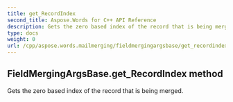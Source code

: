 ```yaml
---
title: get_RecordIndex
second_title: Aspose.Words for C++ API Reference
description: Gets the zero based index of the record that is being merged. 
type: docs
weight: 0
url: /cpp/aspose.words.mailmerging/fieldmergingargsbase/get_recordindex/
---
```

## FieldMergingArgsBase.get_RecordIndex method


Gets the zero based index of the record that is being merged. 

